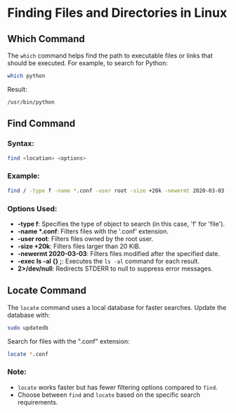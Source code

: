 # Finding Files and Directories in Linux

## Which Command

The `which` command helps find the path to executable files or links that should be executed. For example, to search for Python:

```bash
which python
```

Result:

```
/usr/bin/python
```

## Find Command

### Syntax:

```bash
find <location> <options>
```

### Example:

```bash
find / -type f -name *.conf -user root -size +20k -newermt 2020-03-03 -exec ls -al {} \; 2>/dev/null
```

### Options Used:

- **-type f**: Specifies the type of object to search (in this case, 'f' for 'file').
- **-name \*.conf**: Filters files with the '.conf' extension.
- **-user root**: Filters files owned by the root user.
- **-size +20k**: Filters files larger than 20 KiB.
- **-newermt 2020-03-03**: Filters files modified after the specified date.
- **-exec ls -al {} \;**: Executes the `ls -al` command for each result.
- **2>/dev/null**: Redirects STDERR to null to suppress error messages.

## Locate Command

The `locate` command uses a local database for faster searches. Update the database with:

```bash
sudo updatedb
```

Search for files with the ".conf" extension:

```bash
locate *.conf
```

### Note:

- `locate` works faster but has fewer filtering options compared to `find`.
- Choose between `find` and `locate` based on the specific search requirements.
